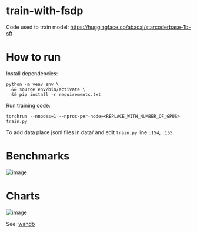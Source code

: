 # train-with-fsdp

Code used to train model: https://huggingface.co/abacaj/starcoderbase-1b-sft

# How to run

Install dependencies:
```
python -m venv env \
  && source env/bin/activate \
  && pip install -r requirements.txt
```

Run training code:
```
torchrun --nnodes=1 --nproc-per-node=<REPLACE_WITH_NUMBER_OF_GPUS> train.py
```

To add data place jsonl files in data/ and edit `train.py` line `:154`, `:155`.

# Benchmarks
![image](https://github.com/abacaj/train-with-fsdp/assets/7272343/9c299936-c261-4992-b6d1-d61b0d6da15e)

# Charts
![image](https://github.com/abacaj/train-with-fsdp/assets/7272343/eab7e07a-f8ca-4ee3-8b33-b6e7a4016d18)

See: [wandb](https://api.wandb.ai/links/abacaj1/c4nkcs9r)
